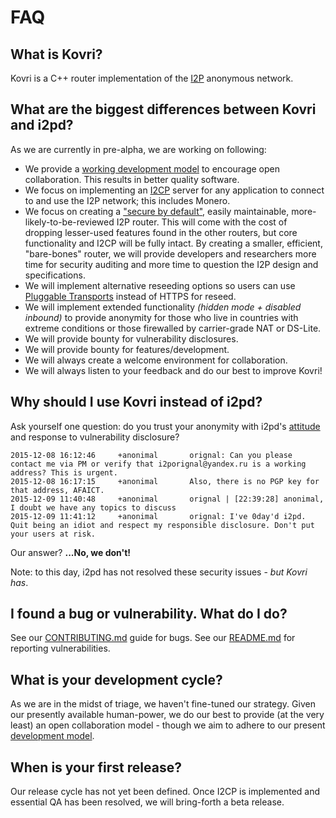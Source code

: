 # FAQ

## What is Kovri?
Kovri is a C++ router implementation of the [I2P](https://geti2p.net) anonymous network.

## What are the biggest differences between Kovri and i2pd?
As we are currently in pre-alpha, we are working on following:

- We provide a [working development model](https://github.com/monero-project/kovri/blob/master/CONTRIBUTING.md) to encourage open collaboration. This results in better quality software.
- We focus on implementing an [I2CP](https://geti2p.net/en/docs/spec/i2cp) server for any application to connect to and use the I2P network; this includes Monero.
- We focus on creating a ["secure by default"](http://www.openbsd.org/security.html), easily maintainable, more-likely-to-be-reviewed I2P router. This will come with the cost of dropping lesser-used features found in the other routers, but core functionality and I2CP will be fully intact. By creating a smaller, efficient, "bare-bones" router, we will provide developers and researchers more time for security auditing and more time to question the I2P design and specifications.
- We will implement alternative reseeding options so users can use [Pluggable Transports](https://www.torproject.org/docs/pluggable-transports.html.en) instead of HTTPS for reseed.
- We will implement extended functionality *(hidden mode + disabled inbound)* to provide anonymity for those who live in countries with extreme conditions or those firewalled by carrier-grade NAT or DS-Lite.
- We will provide bounty for vulnerability disclosures.
- We will provide bounty for features/development.
- We will always create a welcome environment for collaboration.
- We will always listen to your feedback and do our best to improve Kovri!

## Why should I use Kovri instead of i2pd?
Ask yourself one question: do you trust your anonymity with i2pd's [attitude](https://github.com/PurpleI2P/i2pd/issues/279) and response to vulnerability disclosure?
```
2015-12-08 16:12:46     +anonimal       orignal: Can you please contact me via PM or verify that i2porignal@yandex.ru is a working address? This is urgent.
2015-12-08 16:17:15     +anonimal       Also, there is no PGP key for that address, AFAICT.
2015-12-09 11:40:48     +anonimal       orignal | [22:39:28] anonimal, I doubt we have any topics to discuss
2015-12-09 11:41:12     +anonimal       orignal: I've 0day'd i2pd. Quit being an idiot and respect my responsible disclosure. Don't put your users at risk.
```
Our answer? **...No, we don't!**

Note: to this day, i2pd has not resolved these security issues - *but Kovri has*.

## I found a bug or vulnerability. What do I do?
See our [CONTRIBUTING.md](https://github.com/monero-project/kovri/blob/master/CONTRIBUTING.md) guide for bugs.
See our [README.md](https://github.com/monero-project/kovri/blob/master/README.md) for reporting vulnerabilities.

## What is your development cycle?
As we are in the midst of triage, we haven't fine-tuned our strategy. Given our presently available human-power, we do our best to provide (at the very least) an open collaboration model - though we aim to adhere to our present [development model](https://github.com/monero-project/kovri/blob/master/CONTRIBUTING.md).

## When is your first release?
Our release cycle has not yet been defined. Once I2CP is implemented and essential QA has been resolved, we will bring-forth a beta release.
